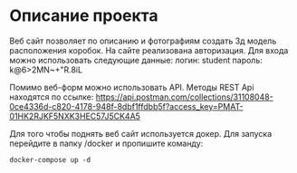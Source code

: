 # Описание проекта

Веб сайт позволяет по описанию и фотографиям создать 3д модель расположения коробок. На сайте реализована авторизация. Для входа можно использовать следующие данные:
логин:  student
пароль: k@6>2MN~+"R.8iL

Помимо веб-форм можно использовать API. Методы REST Api находятся по ссылке: https://api.postman.com/collections/31108048-0ce4336d-c820-4178-948f-8dbf1ffdbb5f?access_key=PMAT-01HK2RJKF5NXK3HEC57J5CK4A5

Для того чтобы поднять веб сайт используется докер. Для запуска перейдите в папку /docker и пропишите команду:

```
docker-compose up -d
```